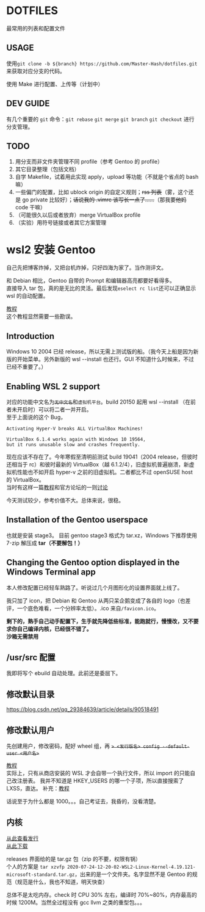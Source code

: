 # DOTFILES
最常用的列表和配置文件

## USAGE
使用`git clone -b ${branch} https://github.com/Master-Hash/dotfiles.git`来获取对应分支的代码。

使用 Make 进行配置、上传等（计划中）

## DEV GUIDE
有几个重要的 `git` 命令：`git rebase` `git merge` `git branch` `git checkout` 进行分支管理。

## TODO
1. 用分支而非文件夹管理不同 profile（参考 Gentoo 的 profile）
2. 其它目录整理（包括文档）
3. 自学 Makefile，试着用此实现 apply，upload 等功能（不就是个省点的 bash 嘛）
4. 一些偏门的配置，比如 ublock origin 的自定义规则；~~rss 列表~~（雾，这个还是 go private 比较好）；~~话说我的 .vimrc 该写长一点了……~~（那我要~~他妈~~ code 干嘛）
5. （可能很久以后或者放弃）merge VirtualBox profile
6. （实验）用符号链接或者其它方案管理
# wsl2 安装 Gentoo

自己先把博客炸掉，又把台机炸掉，只好四海为家了。当作测评文。

和 Debian 相比，Gentoo 自带的 Prompt 和编辑器高亮都要好看得多。  
直接导入 tar 包，真的是无比的灵活。最后发现`eselect rc list`还可以正确显示 wsl 的自动配置。

[教程](https://developer.moe/gentoo-on-wsl-2)  
这个教程显然需要一些勘误。

## Introduction
Windows 10 2004 已经 release，所以无需上测试版的船。（我今天上船是因为新版的开始菜单。另外新版的 wsl --install 也还行。GUI 不知道什么时候来，不过已经不重要了。）

## Enabling WSL 2 support
对应的功能中文名为~~`无中文名`~~和`虚拟机平台`。build 20150 起用 wsl --install （在前者未开启时）可以将二者一并开启。  
至于上面说的这个 Bug，

    Activating Hyper-V breaks ALL VirtualBox Machines!

    VirtualBox 6.1.4 works again with Windows 10 19564,
    but it runs unusable slow and crashes frequently.

现在应该不存在了。今年寒假至清明前测试 build 19041（2004 release，但彼时还相当于 rc）和彼时最新的 VirtualBox（越 6.1.2/4），旧虚拟机普遍崩溃，新虚拟机性能也不如开启 hyper-v 之前的旧虚拟机。二者都比不过 openSUSE host 的 VirtualBox。  
当时有这样一篇[教程](https://www.rehtt.com/index.php/archives/225)和官方论坛的一则[讨论](https://forums.virtualbox.org/viewtopic.php?t=90853)

今天测试较少，参考价值不大。总体来说，很稳。

## Installation of the Gentoo userspace
也就是安装 stage3。
目前 gentoo stage3 格式为 tar.xz，Windows 下推荐使用 7-zip 解压成 **tar（不要解包！）**

## Changing the Gentoo option displayed in the Windows Terminal app
本人修改配置已经轻车熟路了。听说过几个月图形化的设置界面就上线了。

我只加了 icon，把 Debian 和 Gentoo 从两只呆企鹅变成了各自的 logo（也差评，一个底色难看，一个分辨率太低）。.ico 来自`/favicon.ico`。

**剩下的，熟手自己动手配置下，生手就先降低些标准，能跑就行，慢慢改，又不要求你自己编译内核，已经很不错了。**  
**沙箱无需禁用**

## /usr/src 配置
我即将写个 ebuild 自动处理。此前还是委屈下。

## 修改默认目录
https://blog.csdn.net/qq_29384639/article/details/90518491

## 修改默认用户
先创建用户，修改密码，配好 wheel 组，再
~~`> <发行版名> config --default-user <用户名>`~~

[教程](https://www.jianshu.com/p/468dfa4f365d)  
实际上，只有从商店安装的 WSL 才会自带一个执行文件，所以 import 的只能自己改注册表。
我并不知道是 HKEY_USERS 的哪一个子项，所以直接搜索了 LXSS，直达。
补充：[教程](https://www.cnblogs.com/oboth-zl/p/12769220.html)

话说至于为什么都是 1000。。。自己考证去，我昏的，没看清楚。


## 内核
[从此查看发行](https://docs.microsoft.com/zh-cn/windows/wsl/kernel-release-notes)  
[从此下载](https://github.com/microsoft/WSL2-Linux-Kernel/releases)

releases 界面给的是 tar.gz 包（zip 的不要，权限有锅）  
个人的方案是 `tar xzvfp 2020-07-24-12-20-02-WSL2-Linux-Kernel-4.19.121-microsoft-standard.tar.gz`，出来的是一个文件夹。名字显然不是 Gentoo 的规范（规范是什么，我也不知道，明天快查）

总体不是太吃内存。check 时 CPU 30% 左右，编译时 70%~80%，内存最高的时候 1200M。当然全过程没有 gcc llvm 之类的重型包。。。
